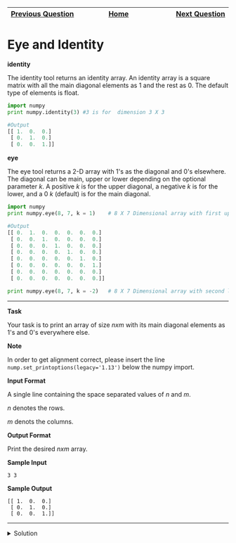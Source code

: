 | <img width=1000>[Previous Question](https://github.com/Kevin-Lago/python-hackerrank-solutions/tree/main/src/)</img> | <img width=1000>[Home](https://github.com/Kevin-Lago/python-hackerrank-solutions)</img> | <img width=1000>[Next Question](https://github.com/Kevin-Lago/python-hackerrank-solutions/tree/main/src/)</img> |
|:---|:---:|---:|

# Eye and Identity

__identity__

The identity tool returns an identity array. An identity array is a square matrix with all the main diagonal elements as $1$ and the rest as $0$. The default type of elements is float.

```python
import numpy
print numpy.identity(3) #3 is for  dimension 3 X 3

#Output
[[ 1.  0.  0.]
 [ 0.  1.  0.]
 [ 0.  0.  1.]]
```

__eye__

The eye tool returns a 2-D array with $1$'s as the diagonal and $0$'s elsewhere. The diagonal can be main, upper or lower depending on the optional parameter $k$. A positive $k$ is for the upper diagonal, a negative $k$ is for the lower, and a $0$ $k$ (default) is for the main diagonal.

```python
import numpy
print numpy.eye(8, 7, k = 1)    # 8 X 7 Dimensional array with first upper diagonal 1.

#Output
[[ 0.  1.  0.  0.  0.  0.  0.]
 [ 0.  0.  1.  0.  0.  0.  0.]
 [ 0.  0.  0.  1.  0.  0.  0.]
 [ 0.  0.  0.  0.  1.  0.  0.]
 [ 0.  0.  0.  0.  0.  1.  0.]
 [ 0.  0.  0.  0.  0.  0.  1.]
 [ 0.  0.  0.  0.  0.  0.  0.]
 [ 0.  0.  0.  0.  0.  0.  0.]]

print numpy.eye(8, 7, k = -2)   # 8 X 7 Dimensional array with second lower diagonal 1.
```

---

__Task__

Your task is to print an array of size $n x m$ with its main diagonal elements as $1$'s and $0$'s everywhere else.

__Note__

In order to get alignment correct, please insert the line ```nump.set_printoptions(legacy='1.13')``` below the numpy import.

__Input Format__

A single line containing the space separated values of $n$ and $m$.

$n$ denotes the rows.

$m$ denots the columns.

__Output Format__

Print the desired $n x m$ array.

__Sample Input__

```
3 3
```

__Sample Output__

```
[[ 1.  0.  0.]
 [ 0.  1.  0.]
 [ 0.  0.  1.]]
```

---

<details><summary>Solution</summary>
    
```python

```
</details>

